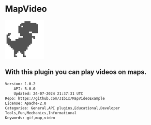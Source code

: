 # MapVideo
<img src="https://raw.githubusercontent.com/J1b1x/MapVideoExample/5a6e8f3d58304af4159dfb62cd195785dd911e0c/icon.gif" width="128" height="128" />

## With this plugin you can play videos on maps.
```properties
Version: 1.0.2
    API: 5.0.0
    Updated: 24-07-2024 21:37:31 UTC
Repo: https://github.com/J1b1x/MapVideoExample
License: Apache-2.0
Categories: General,API plugins,Educational,Developer Tools,Fun,Mechanics,Informational
Keywords: gif,map,video
```